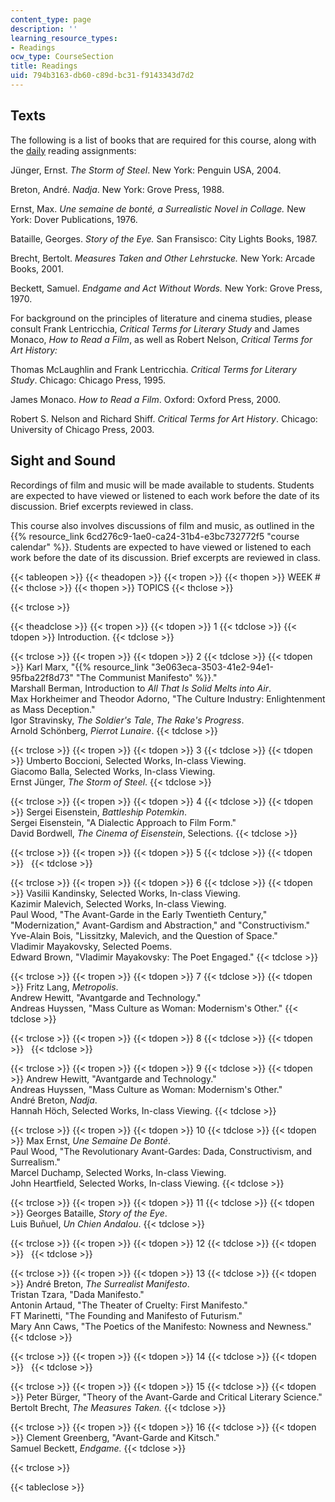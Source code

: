 ```yaml
---
content_type: page
description: ''
learning_resource_types:
- Readings
ocw_type: CourseSection
title: Readings
uid: 794b3163-db60-c89d-bc31-f9143343d7d2
---
```


Texts
-----

The following is a list of books that are required for this course, along with the [daily](#daily) reading assignments:

Jünger, Ernst. _The Storm of Steel_. New York: Penguin USA, 2004.

Breton, André. _Nadja_. New York: Grove Press, 1988.

Ernst, Max. _Une semaine de bonté, a Surrealistic Novel in Collage._ New York: Dover Publications, 1976.

Bataille, Georges. _Story of the Eye._ San Fransisco: City Lights Books, 1987.

Brecht, Bertolt. _Measures Taken and Other Lehrstucke._ New York: Arcade Books, 2001.

Beckett, Samuel. _Endgame and Act Without Words._ New York: Grove Press, 1970.

For background on the principles of literature and cinema studies, please consult Frank Lentricchia, _Critical Terms for Literary Study_ and James Monaco, _How to Read a Film_, as well as Robert Nelson, _Critical Terms for Art History:_  
  
Thomas McLaughlin and Frank Lentricchia. _Critical Terms for Literary Study_. Chicago: Chicago Press, 1995.

James Monaco. _How to Read a Film_. Oxford: Oxford Press, 2000.

Robert S. Nelson and Richard Shiff. _Critical Terms for Art History_. Chicago: University of Chicago Press, 2003.

Sight and Sound
---------------

Recordings of film and music will be made available to students. Students are expected to have viewed or listened to each work before the date of its discussion. Brief excerpts reviewed in class.

This course also involves discussions of film and music, as outlined in the {{% resource_link 6cd276c9-1ae0-ca24-31b4-e3bc732772f5 "course calendar" %}}. Students are expected to have viewed or listened to each work before the date of its discussion. Brief excerpts are reviewed in class.

{{< tableopen >}}
{{< theadopen >}}
{{< tropen >}}
{{< thopen >}}
WEEK #
{{< thclose >}}
{{< thopen >}}
TOPICS
{{< thclose >}}

{{< trclose >}}

{{< theadclose >}}
{{< tropen >}}
{{< tdopen >}}
1
{{< tdclose >}}
{{< tdopen >}}
Introduction.
{{< tdclose >}}

{{< trclose >}}
{{< tropen >}}
{{< tdopen >}}
2
{{< tdclose >}}
{{< tdopen >}}
Karl Marx, "{{% resource_link "3e063eca-3503-41e2-94e1-95fba22f8d73" "The Communist Manifesto" %}}."  
Marshall Berman, Introduction to _All That Is Solid Melts into Air_.  
Max Horkheimer and Theodor Adorno, "The Culture Industry: Enlightenment as Mass Deception."  
Igor Stravinsky, _The Soldier's Tale_, _The Rake's Progress_.  
Arnold Schönberg, _Pierrot Lunaire_.
{{< tdclose >}}

{{< trclose >}}
{{< tropen >}}
{{< tdopen >}}
3
{{< tdclose >}}
{{< tdopen >}}
Umberto Boccioni, Selected Works, In-class Viewing.  
Giacomo Balla, Selected Works, In-class Viewing.  
Ernst Jünger, _The Storm of Steel_.
{{< tdclose >}}

{{< trclose >}}
{{< tropen >}}
{{< tdopen >}}
4
{{< tdclose >}}
{{< tdopen >}}
Sergei Eisenstein, _Battleship Potemkin_.  
Sergei Eisenstein, "A Dialectic Approach to Film Form."  
David Bordwell, _The Cinema of Eisenstein_, Selections.
{{< tdclose >}}

{{< trclose >}}
{{< tropen >}}
{{< tdopen >}}
5
{{< tdclose >}}
{{< tdopen >}}
 
{{< tdclose >}}

{{< trclose >}}
{{< tropen >}}
{{< tdopen >}}
6
{{< tdclose >}}
{{< tdopen >}}
Vasilii Kandinsky, Selected Works, In-class Viewing.  
Kazimir Malevich, Selected Works, In-class Viewing.  
Paul Wood, "The Avant-Garde in the Early Twentieth Century," "Modernization," Avant-Gardism and Abstraction," and "Constructivism."  
Yve-Alain Bois, "Lissitzky, Malevich, and the Question of Space."  
Vladimir Mayakovsky, Selected Poems.  
Edward Brown, "Vladimir Mayakovsky: The Poet Engaged."
{{< tdclose >}}

{{< trclose >}}
{{< tropen >}}
{{< tdopen >}}
7
{{< tdclose >}}
{{< tdopen >}}
Fritz Lang, _Metropolis_.  
Andrew Hewitt, "Avantgarde and Technology."  
Andreas Huyssen, "Mass Culture as Woman: Modernism's Other."
{{< tdclose >}}

{{< trclose >}}
{{< tropen >}}
{{< tdopen >}}
8
{{< tdclose >}}
{{< tdopen >}}
 
{{< tdclose >}}

{{< trclose >}}
{{< tropen >}}
{{< tdopen >}}
9
{{< tdclose >}}
{{< tdopen >}}
Andrew Hewitt, "Avantgarde and Technology."  
Andreas Huyssen, "Mass Culture as Woman: Modernism's Other."  
André Breton, _Nadja_.  
Hannah Höch, Selected Works, In-class Viewing.
{{< tdclose >}}

{{< trclose >}}
{{< tropen >}}
{{< tdopen >}}
10
{{< tdclose >}}
{{< tdopen >}}
Max Ernst, _Une Semaine De Bonté_.  
Paul Wood, "The Revolutionary Avant-Gardes: Dada, Constructivism, and Surrealism."  
Marcel Duchamp, Selected Works, In-class Viewing.  
John Heartfield, Selected Works, In-class Viewing.
{{< tdclose >}}

{{< trclose >}}
{{< tropen >}}
{{< tdopen >}}
11
{{< tdclose >}}
{{< tdopen >}}
Georges Bataille, _Story of the Eye_.  
Luis Buñuel, _Un Chien Andalou_.
{{< tdclose >}}

{{< trclose >}}
{{< tropen >}}
{{< tdopen >}}
12
{{< tdclose >}}
{{< tdopen >}}
 
{{< tdclose >}}

{{< trclose >}}
{{< tropen >}}
{{< tdopen >}}
13
{{< tdclose >}}
{{< tdopen >}}
André Breton, _The Surrealist Manifesto_.  
Tristan Tzara, "Dada Manifesto."  
Antonin Artaud, "The Theater of Cruelty: First Manifesto."  
FT Marinetti, "The Founding and Manifesto of Futurism."  
Mary Ann Caws, "The Poetics of the Manifesto: Nowness and Newness."
{{< tdclose >}}

{{< trclose >}}
{{< tropen >}}
{{< tdopen >}}
14
{{< tdclose >}}
{{< tdopen >}}
 
{{< tdclose >}}

{{< trclose >}}
{{< tropen >}}
{{< tdopen >}}
15
{{< tdclose >}}
{{< tdopen >}}
Peter Bürger, "Theory of the Avant-Garde and Critical Literary Science."  
Bertolt Brecht, _The Measures Taken._
{{< tdclose >}}

{{< trclose >}}
{{< tropen >}}
{{< tdopen >}}
16
{{< tdclose >}}
{{< tdopen >}}
Clement Greenberg, "Avant-Garde and Kitsch."  
Samuel Beckett, _Endgame._
{{< tdclose >}}

{{< trclose >}}

{{< tableclose >}}